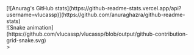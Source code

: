 <div>
   [![Anurag's GitHub stats](https://github-readme-stats.vercel.app/api?username=vlucassp)](https://github.com/anuraghazra/github-readme-stats)
<div>

<div> 
  ![Snake animation](https://github.com/vlucassp/vlucassp/blob/output/github-contribution-grid-snake.svg)
</div>>
